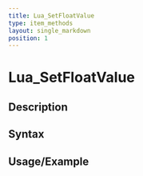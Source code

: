 ```yaml
---
title: Lua_SetFloatValue
type: item_methods
layout: single_markdown
position: 1
---
```


# Lua_SetFloatValue

## Description

## Syntax

## Usage/Example



